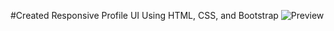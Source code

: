 #Created Responsive Profile UI Using HTML, CSS, and Bootstrap
![Preview](https://github.com/user-attachments/assets/caae34cf-64da-42f4-882d-a365fa32e854)
